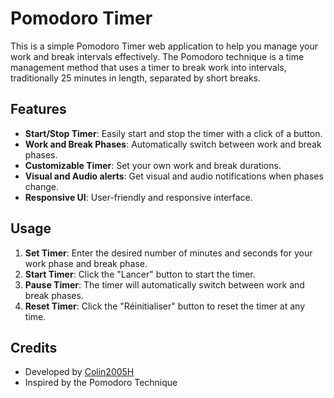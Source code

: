 # Pomodoro Timer

This is a simple Pomodoro Timer web application to help you manage your work and break intervals effectively. The Pomodoro technique is a time management method that uses a timer to break work into intervals, traditionally 25 minutes in length, separated by short breaks.

## Features

- **Start/Stop Timer**: Easily start and stop the timer with a click of a button.
- **Work and Break Phases**: Automatically switch between work and break phases.
- **Customizable Timer**: Set your own work and break durations.
- **Visual and Audio alerts**: Get visual and audio notifications when phases change.
- **Responsive UI**: User-friendly and responsive interface.

## Usage

1. **Set Timer**: Enter the desired number of minutes and seconds for your work phase and break phase.
2. **Start Timer**: Click the "Lancer" button to start the timer.
3. **Pause Timer**: The timer will automatically switch between work and break phases.
4. **Reset Timer**: Click the "Réinitialiser" button to reset the timer at any time.

## Credits

- Developed by [Colin2005H](https://github.com/Colin2005H)
- Inspired by the Pomodoro Technique
